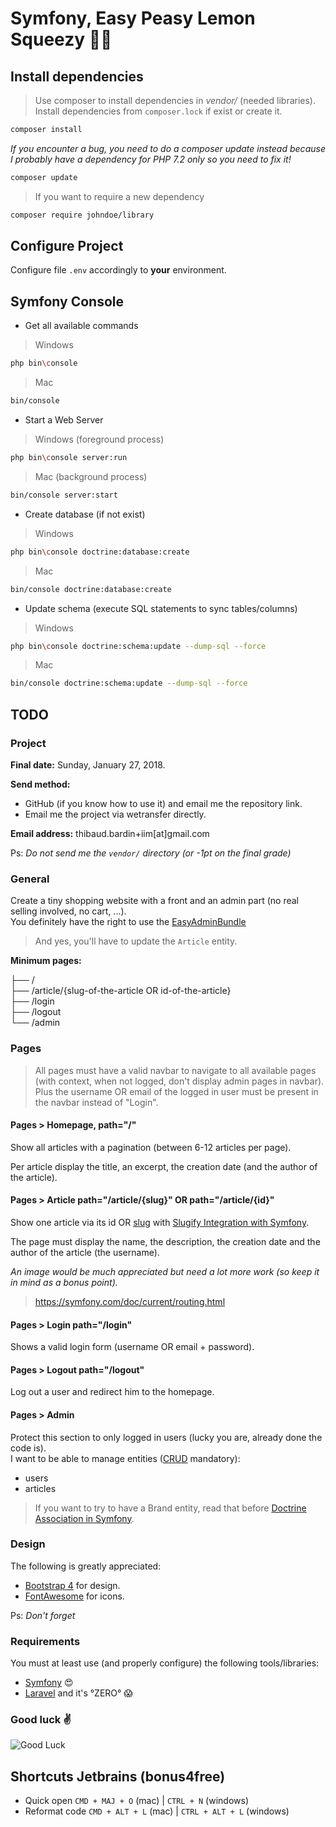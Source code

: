 # Symfony, Easy Peasy Lemon Squeezy 👩‍🎓

## Install dependencies

> Use composer to install dependencies in *vendor/* (needed libraries).  
  Install dependencies from `composer.lock` if exist or create it.


```bash
composer install
```

*If you encounter a bug, you need to do a composer update instead because I probably have a dependency for PHP 7.2 only so you need to fix it!*

```bash
composer update
```

> If you want to require a new dependency

```bash
composer require johndoe/library
```

## Configure Project

Configure file `.env` accordingly to **your** environment.

## Symfony Console

* Get all available commands

> Windows

```bash
php bin\console
```

> Mac

```bash
bin/console
```

* Start a Web Server

> Windows (foreground process)

```bash
php bin\console server:run
```

> Mac (background process)

```bash
bin/console server:start
```

* Create database (if not exist)

> Windows

```bash
php bin\console doctrine:database:create
```

> Mac

```bash
bin/console doctrine:database:create
```

* Update schema (execute SQL statements to sync tables/columns)

> Windows

```bash
php bin\console doctrine:schema:update --dump-sql --force
```

> Mac

```bash
bin/console doctrine:schema:update --dump-sql --force
```

## TODO

### Project

**Final date:** Sunday, January 27, 2018.

**Send method:** 
* GitHub (if you know how to use it) and email me the repository link.
* Email me the project via wetransfer directly.

**Email address:** thibaud.bardin+iim[at]gmail.com

Ps: *Do not send me the `vendor/` directory (or -1pt on the final grade)*

### General

Create a tiny shopping website with a front and an admin part (no real selling involved, no cart, ...).  
You definitely have the right to use the [EasyAdminBundle](https://symfony.com/doc/current/bundles/EasyAdminBundle/index.html)  

> And yes, you'll have to update the `Article` entity.  

**Minimum pages:**

├── /  
├── /article/{slug-of-the-article OR id-of-the-article}  
├── /login  
├── /logout  
└── /admin  

### Pages

> All pages must have a valid navbar to navigate to all available pages (with context, when not logged, don't display admin pages in navbar).  
  Plus the username OR email of the logged in user must be present in the navbar instead of "Login".

#### Pages > Homepage, path="/"

Show all articles with a pagination (between 6-12 articles per page).  

Per article display the title, an excerpt, the creation date (and the author of the article).

#### Pages > Article path="/article/{slug}" OR path="/article/{id}" 

Show one article via its id OR [slug](https://github.com/cocur/slugify) with [Slugify Integration with Symfony](https://github.com/cocur/slugify#symfony).    

The page must display the name, the description, the creation date and the author of the article (the username).  

*An image would be much appreciated but need a lot more work (so keep it in mind as a bonus point).*  

> https://symfony.com/doc/current/routing.html  

#### Pages > Login path="/login"

Shows a valid login form (username OR email + password).

#### Pages > Logout path="/logout"

Log out a user and redirect him to the homepage.

#### Pages > Admin

Protect this section to only logged in users (lucky you are, already done the code is).  
I want to be able to manage entities ([CRUD](https://en.wikipedia.org/wiki/Create,_read,_update_and_delete) mandatory):
- users
- articles

> If you want to try to have a Brand entity, read that before [Doctrine Association in Symfony](https://symfony.com/doc/current/doctrine/associations.html).  

### Design

The following is greatly appreciated:

* [Bootstrap 4](http://getbootstrap.com/docs/4.0/getting-started/introduction/) for design.
* [FontAwesome](http://fontawesome.io/get-started/) for icons.

Ps: *Don't forget*

### Requirements

You must at least use (and properly configure) the following tools/libraries:

* [Symfony](http://symfony.com/) 😍
* [Laravel](https://medium.com/@mantasd/guide-to-writing-bad-laravel-code-6c082bb0c68a) and it's °ZERO° 😱

### Good luck ✌️

![Good Luck](http://heyjackass.com/wp-content/uploads/2016/05/lando_goodbye.jpg)

## Shortcuts Jetbrains (bonus4free)

* Quick open `CMD + MAJ + O` (mac) | `CTRL + N` (windows)
* Reformat code `CMD + ALT + L` (mac) | `CTRL + ALT + L` (windows)